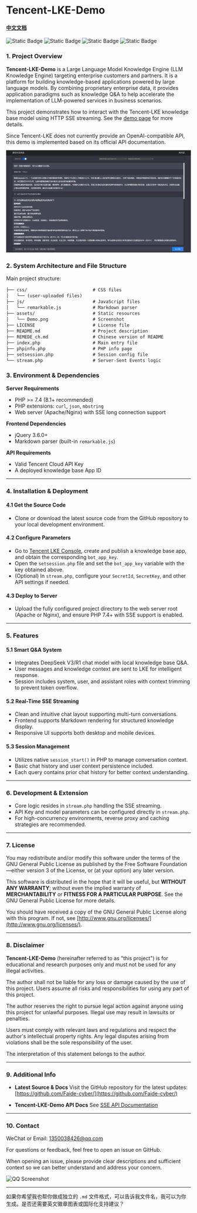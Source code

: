 # Tencent-LKE-Demo

#### [中文文档](https://github.com/Faide-cyber/Tencent-LKE-Demo/blob/main/REMEDE_ch.md)

![Static Badge](https://img.shields.io/badge/%40Github-Faide-%2300FFFF) ![Static Badge](https://img.shields.io/badge/Platform-Windows-%238c37dc) ![Static Badge](https://img.shields.io/badge/Version-1.0.0-%23e87435) ![Static Badge](https://img.shields.io/badge/License-GNU3.0-%2314bbc1)

### 1. Project Overview

**Tencent-LKE-Demo** is a Large Language Model Knowledge Engine (LLM Knowledge Engine) targeting enterprise customers and partners. It is a platform for building knowledge-based applications powered by large language models. By combining proprietary enterprise data, it provides application paradigms such as knowledge Q\&A to help accelerate the implementation of LLM-powered services in business scenarios.

This project demonstrates how to interact with the Tencent-LKE knowledge base model using HTTP SSE streaming. See the [demo page](https://faide.top/myproject/index.php) for more details.

Since Tencent-LKE does not currently provide an OpenAI-compatible API, this demo is implemented based on its official API documentation.

<img src="https://github.com/Faide-cyber/Tencent-LKE-Demo/blob/main/assets/Demo.png" width="800px">

### 2. System Architecture and File Structure

Main project structure:

```
├── css/                         # CSS files
│   └── (user-uploaded files)
├── js/                          # JavaScript files
│   └── remarkable.js            # Markdown parser
├── assets/                      # Static resources
│   └── Demo.png                 # Screenshot
├── LICENSE                      # License file
├── README.md                    # Project description
├── REMEDE_ch.md                 # Chinese version of README
├── index.php                    # Main entry file
├── phpinfo.php                  # PHP info page
├── setsession.php               # Session config file
└── stream.php                   # Server-Sent Events logic
```

### 3. Environment & Dependencies

**Server Requirements**

* PHP >= 7.4 (8.1+ recommended)
* PHP extensions: `curl`, `json`, `mbstring`
* Web server (Apache/Nginx) with SSE long connection support

**Frontend Dependencies**

* jQuery 3.6.0+
* Markdown parser (built-in `remarkable.js`)

**API Requirements**

* Valid Tencent Cloud API Key
* A deployed knowledge base App ID

---

### 4. Installation & Deployment

#### 4.1 Get the Source Code

* Clone or download the latest source code from the GitHub repository to your local development environment.

#### 4.2 Configure Parameters

* Go to [Tencent LKE Console](https://lke.cloud.tencent.com/lke#/app/home/), create and publish a knowledge base app, and obtain the corresponding `bot_app_key`.
* Open the `setsession.php` file and set the `bot_app_key` variable with the key obtained above.
* (Optional) In `stream.php`, configure your `SecretId`, `SecretKey`, and other API settings if needed.

#### 4.3 Deploy to Server

* Upload the fully configured project directory to the web server root (Apache or Nginx), and ensure PHP 7.4+ with SSE support is enabled.

---

### 5. Features

#### 5.1 Smart Q\&A System

* Integrates DeepSeek V3/R1 chat model with local knowledge base Q\&A.
* User messages and knowledge context are sent to LKE for intelligent response.
* Session includes system, user, and assistant roles with context trimming to prevent token overflow.

#### 5.2 Real-Time SSE Streaming

* Clean and intuitive chat layout supporting multi-turn conversations.
* Frontend supports Markdown rendering for structured knowledge display.
* Responsive UI supports both desktop and mobile devices.

#### 5.3 Session Management

* Utilizes native `session_start()` in PHP to manage conversation context.
* Basic chat history and user context persistence included.
* Each query contains prior chat history for better context understanding.

---

### 6. Development & Extension

* Core logic resides in `stream.php` handling the SSE streaming.
* API Key and model parameters can be configured directly in `stream.php`.
* For high-concurrency environments, reverse proxy and caching strategies are recommended.

---

### 7. License

You may redistribute and/or modify this software under the terms of the GNU General Public License as published by the Free Software Foundation—either version 3 of the License, or (at your option) any later version.

This software is distributed in the hope that it will be useful, but **WITHOUT ANY WARRANTY**; without even the implied warranty of **MERCHANTABILITY** or **FITNESS FOR A PARTICULAR PURPOSE**. See the GNU General Public License for more details.

You should have received a copy of the GNU General Public License along with this program. If not, see [http://www.gnu.org/licenses/](http://www.gnu.org/licenses/).

---

### 8. Disclaimer

**Tencent-LKE-Demo** (hereinafter referred to as "this project") is for educational and research purposes only and must not be used for any illegal activities.

The author shall not be liable for any loss or damage caused by the use of this project. Users assume all risks and responsibilities for using any part of this project.

The author reserves the right to pursue legal action against anyone using this project for unlawful purposes. Illegal use may result in lawsuits or penalties.

Users must comply with relevant laws and regulations and respect the author's intellectual property rights. Any legal disputes arising from violations shall be the sole responsibility of the user.

The interpretation of this statement belongs to the author.

---

### 9. Additional Info

* **Latest Source & Docs**
  Visit the GitHub repository for the latest updates: [https://github.com/Faide-cyber/](https://github.com/Faide-cyber/)

* **Tencent-LKE-Demo API Docs**
  See [SSE API Documentation](https://cloud.tencent.com/document/product/1759/105561/)

---

### 10. Contact

WeChat or Email: [1350038426@qq.com](mailto:1350038426@qq.com)

For questions or feedback, feel free to open an issue on GitHub.

When opening an issue, please provide clear descriptions and sufficient context so we can better understand and address your concern.

![QQ Screenshot](https://github.com/Faide-cyber/MouseCopy/assets/148406475/8b7ac122-d438-4d64-b6d0-330b514e4389)

---

如果你希望我也帮你做成独立的 `.md` 文件格式，可以告诉我文件名，我可以为你生成。是否还需要英文徽章图表或国际化支持建议？
